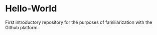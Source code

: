 # Hello-World
First introductory repository for the purposes of familiarization with the Github platform.
